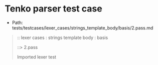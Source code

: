 # Tenko parser test case

- Path: tests/testcases/lexer_cases/strings_template_body/basis/2.pass.md

> :: lexer cases : strings template body : basis
>
> ::> 2.pass
>
> Imported lexer test
>
> <template body> quotes

## Input

`````js
`${"-->"} a " b ${"<--"}`
;
`${"-->"} a " b " c ${"<--"}`
;
`${"-->"} a ' b ${"<--"}`
;
`${"-->"} a ' b ' c ${"<--"}`
`````

## Output

_Note: the whole output block is auto-generated. Manual changes will be overwritten!_

Below follow outputs in four parsing modes: sloppy mode, strict mode script goal, module goal, web compat mode (always sloppy).

Note that the output parts are auto-generated by the test runner to reflect actual result.

### Sloppy mode

Parsed with script goal and as if the code did not start with strict mode header.

`````
ast: {
  type: 'Program',
  loc:{start:{line:1,column:0},end:{line:7,column:29},source:''},
  body: [
    {
      type: 'ExpressionStatement',
      loc:{start:{line:1,column:0},end:{line:2,column:1},source:''},
      expression: {
        type: 'TemplateLiteral',
        loc:{start:{line:1,column:0},end:{line:1,column:25},source:''},
        expressions: [
          {
            type: 'Literal',
            loc:{start:{line:1,column:3},end:{line:1,column:8},source:''},
            value: '-->',
            raw: '"-->"'
          },
          {
            type: 'Literal',
            loc:{start:{line:1,column:18},end:{line:1,column:23},source:''},
            value: '<--',
            raw: '"<--"'
          }
        ],
        quasis: [
          {
            type: 'TemplateElement',
            loc:{start:{line:1,column:1},end:{line:1,column:1},source:''},
            tail: false,
            value: { raw: '', cooked: '' }
          },
          {
            type: 'TemplateElement',
            loc:{start:{line:1,column:9},end:{line:1,column:16},source:''},
            tail: false,
            value: { raw: ' a " b ', cooked: ' a " b ' }
          },
          {
            type: 'TemplateElement',
            loc:{start:{line:1,column:24},end:{line:1,column:24},source:''},
            tail: true,
            value: { raw: '', cooked: '' }
          }
        ]
      }
    },
    {
      type: 'ExpressionStatement',
      loc:{start:{line:3,column:0},end:{line:4,column:1},source:''},
      expression: {
        type: 'TemplateLiteral',
        loc:{start:{line:3,column:0},end:{line:3,column:29},source:''},
        expressions: [
          {
            type: 'Literal',
            loc:{start:{line:3,column:3},end:{line:3,column:8},source:''},
            value: '-->',
            raw: '"-->"'
          },
          {
            type: 'Literal',
            loc:{start:{line:3,column:22},end:{line:3,column:27},source:''},
            value: '<--',
            raw: '"<--"'
          }
        ],
        quasis: [
          {
            type: 'TemplateElement',
            loc:{start:{line:3,column:1},end:{line:3,column:1},source:''},
            tail: false,
            value: { raw: '', cooked: '' }
          },
          {
            type: 'TemplateElement',
            loc:{start:{line:3,column:9},end:{line:3,column:20},source:''},
            tail: false,
            value: { raw: ' a " b " c ', cooked: ' a " b " c ' }
          },
          {
            type: 'TemplateElement',
            loc:{start:{line:3,column:28},end:{line:3,column:28},source:''},
            tail: true,
            value: { raw: '', cooked: '' }
          }
        ]
      }
    },
    {
      type: 'ExpressionStatement',
      loc:{start:{line:5,column:0},end:{line:6,column:1},source:''},
      expression: {
        type: 'TemplateLiteral',
        loc:{start:{line:5,column:0},end:{line:5,column:25},source:''},
        expressions: [
          {
            type: 'Literal',
            loc:{start:{line:5,column:3},end:{line:5,column:8},source:''},
            value: '-->',
            raw: '"-->"'
          },
          {
            type: 'Literal',
            loc:{start:{line:5,column:18},end:{line:5,column:23},source:''},
            value: '<--',
            raw: '"<--"'
          }
        ],
        quasis: [
          {
            type: 'TemplateElement',
            loc:{start:{line:5,column:1},end:{line:5,column:1},source:''},
            tail: false,
            value: { raw: '', cooked: '' }
          },
          {
            type: 'TemplateElement',
            loc:{start:{line:5,column:9},end:{line:5,column:16},source:''},
            tail: false,
            value: { raw: " a ' b ", cooked: " a ' b " }
          },
          {
            type: 'TemplateElement',
            loc:{start:{line:5,column:24},end:{line:5,column:24},source:''},
            tail: true,
            value: { raw: '', cooked: '' }
          }
        ]
      }
    },
    {
      type: 'ExpressionStatement',
      loc:{start:{line:7,column:0},end:{line:7,column:29},source:''},
      expression: {
        type: 'TemplateLiteral',
        loc:{start:{line:7,column:0},end:{line:7,column:29},source:''},
        expressions: [
          {
            type: 'Literal',
            loc:{start:{line:7,column:3},end:{line:7,column:8},source:''},
            value: '-->',
            raw: '"-->"'
          },
          {
            type: 'Literal',
            loc:{start:{line:7,column:22},end:{line:7,column:27},source:''},
            value: '<--',
            raw: '"<--"'
          }
        ],
        quasis: [
          {
            type: 'TemplateElement',
            loc:{start:{line:7,column:1},end:{line:7,column:1},source:''},
            tail: false,
            value: { raw: '', cooked: '' }
          },
          {
            type: 'TemplateElement',
            loc:{start:{line:7,column:9},end:{line:7,column:20},source:''},
            tail: false,
            value: { raw: " a ' b ' c ", cooked: " a ' b ' c " }
          },
          {
            type: 'TemplateElement',
            loc:{start:{line:7,column:28},end:{line:7,column:28},source:''},
            tail: true,
            value: { raw: '', cooked: '' }
          }
        ]
      }
    }
  ]
}

tokens (25x):
       TICK_HEAD STRING_DOUBLE TICK_BODY STRING_DOUBLE TICK_TAIL
       PUNC_SEMI TICK_HEAD STRING_DOUBLE TICK_BODY STRING_DOUBLE
       TICK_TAIL PUNC_SEMI TICK_HEAD STRING_DOUBLE TICK_BODY
       STRING_DOUBLE TICK_TAIL PUNC_SEMI TICK_HEAD STRING_DOUBLE
       TICK_BODY STRING_DOUBLE TICK_TAIL ASI
`````

### Strict mode

Parsed with script goal but as if it was starting with `"use strict"` at the top.

_Output same as sloppy mode._

### Module goal

Parsed with the module goal.

_Output same as sloppy mode._

### Web compat mode

Parsed in sloppy script mode but with the web compat flag enabled.

_Output same as sloppy mode._

## AST Printer

Printer output different from input [sloppy]:

````js
`${"-->"} a " b ${"<--"}`;
`${"-->"} a " b " c ${"<--"}`;
`${"-->"} a ' b ${"<--"}`;
`${"-->"} a ' b ' c ${"<--"}`;
````

Produces same AST
